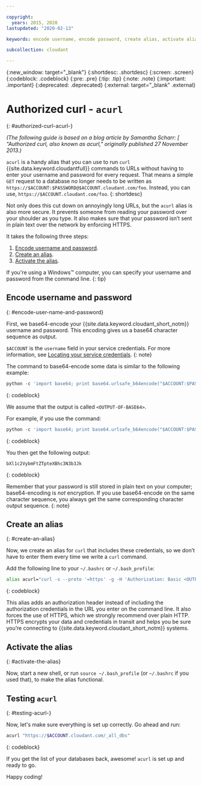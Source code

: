 ```yaml
---

copyright:
  years: 2015, 2020
lastupdated: "2020-02-13"

keywords: encode username, encode password, create alias, activate alias, test acurl

subcollection: cloudant

---
```


{:new_window: target="_blank"}
{:shortdesc: .shortdesc}
{:screen: .screen}
{:codeblock: .codeblock}
{:pre: .pre}
{:tip: .tip}
{:note: .note}
{:important: .important}
{:deprecated: .deprecated}
{:external: target="_blank" .external}

<!-- Acrolinx: 2020-02-13 -->

# Authorized curl - `acurl`
{: #authorized-curl-acurl-}

*(The following guide is based on a blog article by Samantha Scharr: [
"Authorized curl, also known as acurl," originally published 27 November 2013.)*

`acurl` is a handy alias that you can use to run `curl` {{site.data.keyword.cloudantfull}} commands to URLs
without having to enter your username and password for every request.
That means a simple `GET` request to a database no longer needs to be written as
`https://$ACCOUNT:$PASSWORD@$ACCOUNT.cloudant.com/foo`. Instead, you can use, `https://$ACCOUNT.cloudant.com/foo`.
{: shortdesc}

Not only does this cut down on annoyingly long URLs,
but the `acurl` alias is also more secure.
It prevents someone from reading your password over your shoulder as you type.
It also makes sure that your password isn’t sent in plain text over the network by enforcing HTTPS.

It takes the following three steps:

1.	[Encode username and password](#encode-user-name-and-password).
2.	[Create an alias](#create-an-alias).
3.	[Activate the alias](#activate-the-alias).

If you're using a Windows&trade; computer, you can specify your username and password from the command line.
{: tip}

## Encode username and password
{: #encode-user-name-and-password}

First, we base64-encode your {{site.data.keyword.cloudant_short_notm}} username and password.
This encoding gives us a base64 character sequence as output.

`$ACCOUNT` is the `username` field in your service credentials. For more information, see [Locating your service credentials](/docs/Cloudant?topic=cloudant-creating-an-ibm-cloudant-instance-on-ibm-cloud#locating-your-service-credentials).
{: note}

The command to base64-encode some data is similar to the following example:

```python
python -c 'import base64; print base64.urlsafe_b64encode("$ACCOUNT:$PASSWORD")'
```
{: codeblock}

We assume that the output is called `<OUTPUT-OF-BASE64>`.

For example,
if you use the command:

```python
python -c 'import base64; print base64.urlsafe_b64encode("$ACCOUNT:$PASSWORD")'
```
{: codeblock}

You then get the following output:

```
bXl1c2VybmFtZTpteXBhc3N3b3Jk
```
{: codeblock}

Remember that your password is still stored in plain text on your computer; base64-encoding is *not* encryption. If you use base64-encode on the same character sequence, you always get the same corresponding character output sequence.
{: note}

## Create an alias
{: #create-an-alias}

Now, we create an alias for `curl` that includes these credentials, so we don’t have to enter them every time we write a `curl` command.

Add the following line to your `~/.bashrc` or `~/.bash_profile`:

```sh
alias acurl="curl -s --proto '=https' -g -H 'Authorization: Basic <OUTPUT-OF-BASE64>'"
```
{: codeblock}

This alias adds an authorization header instead of including the
authorization credentials in the URL you enter on the command line.
It also forces the use of HTTPS, which we strongly recommend over plain HTTP. HTTPS encrypts your data and credentials in transit and helps you be sure you’re connecting to {{site.data.keyword.cloudant_short_notm}} systems.

## Activate the alias
{: #activate-the-alias}

Now, start a new shell, or run `source ~/.bash_profile` (or `~/.bashrc` if you used that), to make the alias functional.

## Testing `acurl`
{: #testing-acurl-}

Now, let's make sure everything is set up correctly.
Go ahead and run:

```sh
acurl "https://$ACCOUNT.cloudant.com/_all_dbs"
```
{: codeblock}

If you get the list of your databases back,
awesome!
`acurl` is set up and ready to go.

Happy coding!